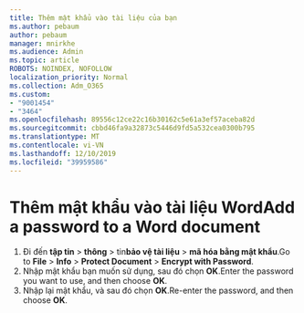 ```yaml
---
title: Thêm mật khẩu vào tài liệu của bạn
ms.author: pebaum
author: pebaum
manager: mnirkhe
ms.audience: Admin
ms.topic: article
ROBOTS: NOINDEX, NOFOLLOW
localization_priority: Normal
ms.collection: Adm_O365
ms.custom:
- "9001454"
- "3464"
ms.openlocfilehash: 89556c12ce22c16b30162c5e61a3ef57aceba82d
ms.sourcegitcommit: cbbd46fa9a32873c5446d9fd5a532cea0300b795
ms.translationtype: MT
ms.contentlocale: vi-VN
ms.lasthandoff: 12/10/2019
ms.locfileid: "39959586"
---
```

# <a name="add-a-password-to-a-word-document"></a><span data-ttu-id="f7dfb-102">Thêm mật khẩu vào tài liệu Word</span><span class="sxs-lookup"><span data-stu-id="f7dfb-102">Add a password to a Word document</span></span>

1. <span data-ttu-id="f7dfb-103">Đi đến **tập tin** > **thông** > tin**bảo vệ tài liệu** > **mã hóa bằng mật khẩu**.</span><span class="sxs-lookup"><span data-stu-id="f7dfb-103">Go to **File** > **Info** > **Protect Document** > **Encrypt with Password**.</span></span>
2. <span data-ttu-id="f7dfb-104">Nhập mật khẩu bạn muốn sử dụng, sau đó chọn **OK**.</span><span class="sxs-lookup"><span data-stu-id="f7dfb-104">Enter the password you want to use, and then choose **OK**.</span></span>
3. <span data-ttu-id="f7dfb-105">Nhập lại mật khẩu, và sau đó chọn **OK**.</span><span class="sxs-lookup"><span data-stu-id="f7dfb-105">Re-enter the password, and then choose **OK**.</span></span>
